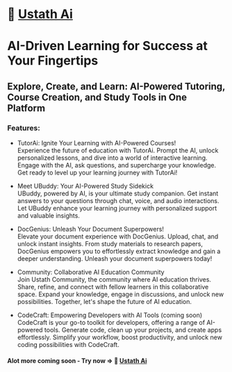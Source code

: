 # 🔗 [Ustath Ai](https://www.ustath.ai/)

# **AI-Driven Learning for Success at Your Fingertips**

## Explore, Create, and Learn: AI-Powered Tutoring, Course Creation, and Study Tools in One Platform

### **Features:**

- TutorAi: Ignite Your Learning with AI-Powered Courses!  
Experience the future of education with TutorAi. Prompt the AI, unlock personalized lessons, and dive into a world of interactive learning. Engage with the AI, ask questions, and supercharge your knowledge. Get ready to level up your learning journey with TutorAi!


- Meet UBuddy: Your AI-Powered Study Sidekick  
UBuddy, powered by AI, is your ultimate study companion. Get instant answers to your questions through chat, voice, and audio interactions. Let UBuddy enhance your learning journey with personalized support and valuable insights.


- DocGenius: Unleash Your Document Superpowers!  
Elevate your document experience with DocGenius. Upload, chat, and unlock instant insights. From study materials to research papers, DocGenius empowers you to effortlessly extract knowledge and gain a deeper understanding. Unleash your document superpowers today!


- Community: Collaborative AI Education Community  
Join Ustath Community, the community where AI education thrives. Share, refine, and connect with fellow learners in this collaborative space. Expand your knowledge, engage in discussions, and unlock new possibilities. Together, let's shape the future of AI education.


- CodeCraft: Empowering Developers with AI Tools (coming soon)  
CodeCraft is your go-to toolkit for developers, offering a range of AI-powered tools. Generate code, clean up your projects, and create apps effortlessly. Simplify your workflow, boost productivity, and unlock new coding possibilities with CodeCraft.

#### Alot more coming soon - Try now => 🔗 [Ustath Ai](https://www.ustath.ai/)
